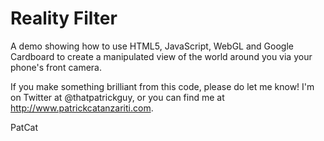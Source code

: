 # Reality Filter

A demo showing how to use HTML5, JavaScript, WebGL and Google Cardboard to create a manipulated view of the world around you via your phone's front camera.

If you make something brilliant from this code, please do let me know! I'm on Twitter at @thatpatrickguy, or you can find me at http://www.patrickcatanzariti.com.

PatCat
